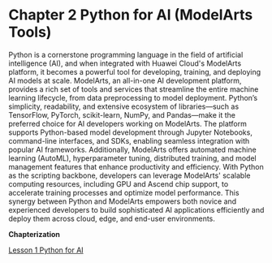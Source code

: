 # Chapter 2 Python for AI (ModelArts Tools)
Python is a cornerstone programming language in the field of artificial intelligence (AI), and when integrated with Huawei Cloud's ModelArts platform, it becomes a powerful tool for developing, training, and deploying AI models at scale. ModelArts, an all-in-one AI development platform, provides a rich set of tools and services that streamline the entire machine learning lifecycle, from data preprocessing to model deployment. Python’s simplicity, readability, and extensive ecosystem of libraries—such as TensorFlow, PyTorch, scikit-learn, NumPy, and Pandas—make it the preferred choice for AI developers working on ModelArts. The platform supports Python-based model development through Jupyter Notebooks, command-line interfaces, and SDKs, enabling seamless integration with popular AI frameworks. Additionally, ModelArts offers automated machine learning (AutoML), hyperparameter tuning, distributed training, and model management features that enhance productivity and efficiency. With Python as the scripting backbone, developers can leverage ModelArts' scalable computing resources, including GPU and Ascend chip support, to accelerate training processes and optimize model performance. This synergy between Python and ModelArts empowers both novice and experienced developers to build sophisticated AI applications efficiently and deploy them across cloud, edge, and end-user environments.

**Chapterization**

[Lesson 1 Python for AI](Lesson_01/README.md)
